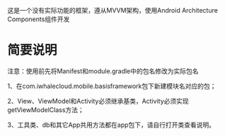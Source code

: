 这是一个没有实际功能的框架，遵从MVVM架构，使用Android Architecture Components组件开发

# 简要说明

注意：使用前先将Manifest和module.gradle中的包名修改为实际包名

1、在com.iwhalecloud.mobile.basisframework包下新建模块名对应的包；

2、View、ViewModel和Activity必须继承基类，Activity必须实现getViewModelClass方法；

3、工具类、db和其它App共用方法都在app包下，请自行打开类查看说明。